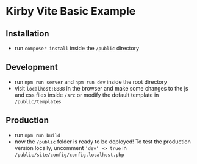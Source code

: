 # Kirby Vite Basic Example

## Installation

- run `composer install` inside the `/public` directory

## Development

- run `npm run server` and `npm run dev` inside the root directory
- visit `localhost:8888` in the browser and make some changes to the js and css files inside `/src` or modify the default template in `/public/templates`

## Production

- run `npm run build`
- now the `/public` folder is ready to be deployed! To test the production version
  locally, uncomment `'dev' => true` in `/public/site/config/config.localhost.php`
